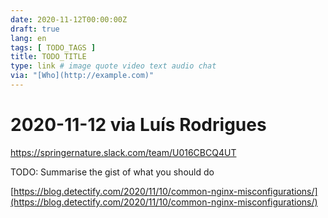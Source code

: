 ```yaml
---
date: 2020-11-12T00:00:00Z
draft: true
lang: en
tags: [ TODO_TAGS ]
title: TODO_TITLE
type: link # image quote video text audio chat
via: "[Who](http://example.com)"
---
```



# 2020-11-12 via Luís Rodrigues
https://springernature.slack.com/team/U016CBCQ4UT

TODO: Summarise the gist of what you should do

[https://blog.detectify.com/2020/11/10/common-nginx-misconfigurations/](https://blog.detectify.com/2020/11/10/common-nginx-misconfigurations/)

